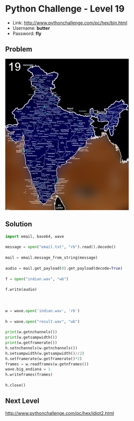 # Python Challenge - Level 19

- Link: http://www.pythonchallenge.com/pc/hex/bin.html
- Username: **butter**
- Password: **fly**

## Problem

![](images/map.jpg)

## Solution


```python
import email, base64, wave

message = open("email.txt", "rb").read().decode()

mail = email.message_from_string(message)

audio = mail.get_payload(0).get_payload(decode=True)

f = open("indian.wav", "wb")

f.write(audio)



w = wave.open('indian.wav', 'rb')

h = wave.open("result.wav", "wb")

print(w.getnchannels())
print(w.getsampwidth())
print(w.getframerate())
h.setnchannels(w.getnchannels())
h.setsampwidth(w.getsampwidth()//2)
h.setframerate(w.getframerate()*2)
frames = w.readframes(w.getnframes())
wave.big_endiana = 1
h.writeframes(frames)

h.close()
```

## Next Level


http://www.pythonchallenge.com/pc/hex/idiot2.html